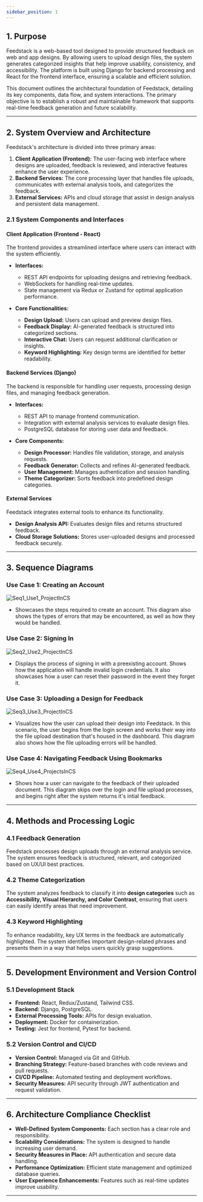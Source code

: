 ```yaml
---
sidebar_position: 1
---
```

## 1. Purpose

Feedstack is a web-based tool designed to provide structured feedback on web and app designs. By allowing users to upload design files, the system generates categorized insights that help improve usability, consistency, and accessibility. The platform is built using Django for backend processing and React for the frontend interface, ensuring a scalable and efficient solution.

This document outlines the architectural foundation of Feedstack, detailing its key components, data flow, and system interactions. The primary objective is to establish a robust and maintainable framework that supports real-time feedback generation and future scalability.

---

## 2. System Overview and Architecture

Feedstack's architecture is divided into three primary areas:

1. **Client Application (Frontend):** The user-facing web interface where designs are uploaded, feedback is reviewed, and interactive features enhance the user experience.
2. **Backend Services:** The core processing layer that handles file uploads, communicates with external analysis tools, and categorizes the feedback.
3. **External Services:** APIs and cloud storage that assist in design analysis and persistent data management.

### 2.1 System Components and Interfaces

#### **Client Application (Frontend - React)**
The frontend provides a streamlined interface where users can interact with the system efficiently.

- **Interfaces:**
  - REST API endpoints for uploading designs and retrieving feedback.
  - WebSockets for handling real-time updates.
  - State management via Redux or Zustand for optimal application performance.

- **Core Functionalities:**
  - **Design Upload:** Users can upload and preview design files.
  - **Feedback Display:** AI-generated feedback is structured into categorized sections.
  - **Interactive Chat:** Users can request additional clarification or insights.
  - **Keyword Highlighting:** Key design terms are identified for better readability.

#### **Backend Services (Django)**
The backend is responsible for handling user requests, processing design files, and managing feedback generation.

- **Interfaces:**
  - REST API to manage frontend communication.
  - Integration with external analysis services to evaluate design files.
  - PostgreSQL database for storing user data and feedback.

- **Core Components:**
  - **Design Processor:** Handles file validation, storage, and analysis requests.
  - **Feedback Generator:** Collects and refines AI-generated feedback.
  - **User Management:** Manages authentication and session handling.
  - **Theme Categorizer:** Sorts feedback into predefined design categories.

#### **External Services**
Feedstack integrates external tools to enhance its functionality.

- **Design Analysis API:** Evaluates design files and returns structured feedback.
- **Cloud Storage Solutions:** Stores user-uploaded designs and processed feedback securely.

---

## 3. Sequence Diagrams

### Use Case 1: Creating an Account
![Seq1_Use1_ProjectInCS](https://github.com/user-attachments/assets/df4bb4a0-7e01-45a1-a230-a29b6af99793)

- Showcases the steps required to create an account. This diagram also shows the types of errors that may be encountered, as well as how they would be handled. 

### Use Case 2: Signing In
![Seq2_Use2_ProjectInCS](https://github.com/user-attachments/assets/c522a020-2512-4bbc-b5f1-ff236cb07f26)

- Displays the process of signing in with a preexisting account. Shows how the application will handle invalid login credentials. It also showcases how a user can reset their password in the event they forget it. 

### Use Case 3: Uploading a Design for Feedback
![Seq3_Use3_ProjectInCS](https://github.com/user-attachments/assets/d08c8d08-5c36-45b9-8c41-c4ab47f93cba)

- Visualizes how the user can upload their design into Feedstack. In this scenario, the user begins from the login screen and works their way into the file upload destination that's housed in the dashboard. This diagram also shows how the file uploading errors will be handled. 

### Use Case 4: Navigating Feedback Using Bookmarks
![Seq4_Use4_ProjectsInCS](https://github.com/user-attachments/assets/4934b33f-ba97-4852-a2b9-0232347b0ea8)

- Shows how a user can navigate to the feedback of their uploaded document. This diagram skips over the login and file upload processes, and begins right after the system returns it's intial feedback. 

---

## 4. Methods and Processing Logic

### **4.1 Feedback Generation**
Feedstack processes design uploads through an external analysis service. The system ensures feedback is structured, relevant, and categorized based on UX/UI best practices.

### **4.2 Theme Categorization**
The system analyzes feedback to classify it into **design categories** such as **Accessibility, Visual Hierarchy, and Color Contrast**, ensuring that users can easily identify areas that need improvement.

### **4.3 Keyword Highlighting**
To enhance readability, key UX terms in the feedback are automatically highlighted. The system identifies important design-related phrases and presents them in a way that helps users quickly grasp suggestions.

---

## 5. Development Environment and Version Control

### **5.1 Development Stack**
- **Frontend:** React, Redux/Zustand, Tailwind CSS.
- **Backend:** Django, PostgreSQL.
- **External Processing Tools:** APIs for design evaluation.
- **Deployment:** Docker for containerization.
- **Testing:** Jest for frontend, Pytest for backend.

### **5.2 Version Control and CI/CD**
- **Version Control:** Managed via Git and GitHub.
- **Branching Strategy:** Feature-based branches with code reviews and pull requests.
- **CI/CD Pipeline:** Automated testing and deployment workflows.
- **Security Measures:** API security through JWT authentication and request validation.

---

## 6. Architecture Compliance Checklist

- **Well-Defined System Components:** Each section has a clear role and responsibility.
- **Scalability Considerations:** The system is designed to handle increasing user demand.
- **Security Measures in Place:** API authentication and secure data handling.
- **Performance Optimization:** Efficient state management and optimized database queries.
- **User Experience Enhancements:** Features such as real-time updates improve usability.

---


